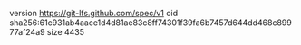 version https://git-lfs.github.com/spec/v1
oid sha256:61c931ab4aace1d4d81ae83c8ff74301f39fa6b7457d644dd468c89977af24a9
size 4435
